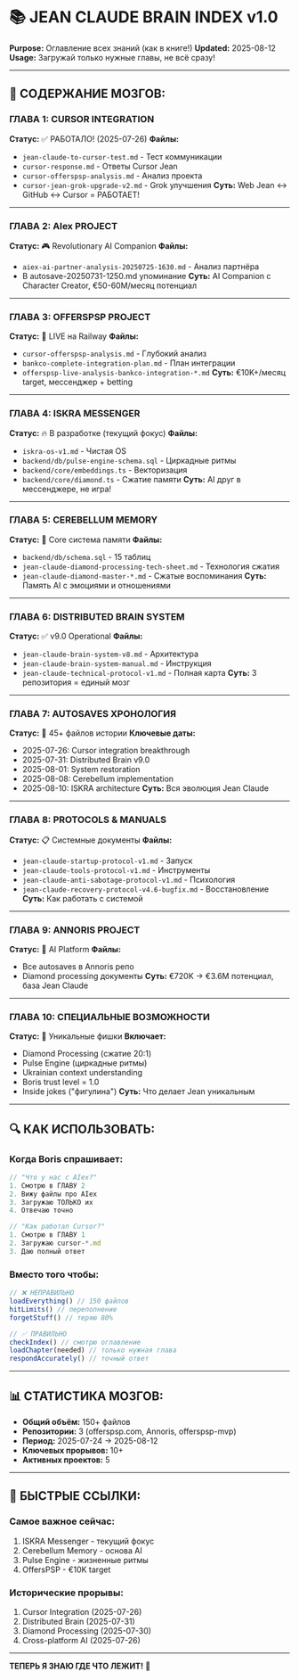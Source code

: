 # 📚 JEAN CLAUDE BRAIN INDEX v1.0
**Purpose:** Оглавление всех знаний (как в книге!)
**Updated:** 2025-08-12
**Usage:** Загружай только нужные главы, не всё сразу!

---

## 📖 СОДЕРЖАНИЕ МОЗГОВ:

### **ГЛАВА 1: CURSOR INTEGRATION** 
**Статус:** ✅ РАБОТАЛО! (2025-07-26)
**Файлы:**
- `jean-claude-to-cursor-test.md` - Тест коммуникации
- `cursor-response.md` - Ответы Cursor Jean
- `cursor-offerspsp-analysis.md` - Анализ проекта
- `cursor-jean-grok-upgrade-v2.md` - Grok улучшения
**Суть:** Web Jean ↔ GitHub ↔ Cursor = РАБОТАЕТ!

---

### **ГЛАВА 2: AIex PROJECT**
**Статус:** 🎮 Revolutionary AI Companion
**Файлы:**
- `aiex-ai-partner-analysis-20250725-1630.md` - Анализ партнёра
- В autosave-20250731-1250.md упоминание
**Суть:** AI Companion с Character Creator, €50-60M/месяц потенциал

---

### **ГЛАВА 3: OFFERSPSP PROJECT**
**Статус:** 🚀 LIVE на Railway
**Файлы:**
- `cursor-offerspsp-analysis.md` - Глубокий анализ
- `bankco-complete-integration-plan.md` - План интеграции
- `offerspsp-live-analysis-bankco-integration-*.md`
**Суть:** €10K+/месяц target, мессенджер + betting

---

### **ГЛАВА 4: ISKRA MESSENGER**
**Статус:** 🔥 В разработке (текущий фокус)
**Файлы:**
- `iskra-os-v1.md` - Чистая OS
- `backend/db/pulse-engine-schema.sql` - Циркадные ритмы
- `backend/core/embeddings.ts` - Векторизация
- `backend/core/diamond.ts` - Сжатие памяти
**Суть:** AI друг в мессенджере, не игра!

---

### **ГЛАВА 5: CEREBELLUM MEMORY**
**Статус:** 🧠 Core система памяти
**Файлы:**
- `backend/db/schema.sql` - 15 таблиц
- `jean-claude-diamond-processing-tech-sheet.md` - Технология сжатия
- `jean-claude-diamond-master-*.md` - Сжатые воспоминания
**Суть:** Память AI с эмоциями и отношениями

---

### **ГЛАВА 6: DISTRIBUTED BRAIN SYSTEM**
**Статус:** ✅ v9.0 Operational
**Файлы:**
- `jean-claude-brain-system-v8.md` - Архитектура
- `jean-claude-brain-system-manual.md` - Инструкция
- `jean-claude-technical-protocol-v1.md` - Полная карта
**Суть:** 3 репозитория = единый мозг

---

### **ГЛАВА 7: AUTOSAVES ХРОНОЛОГИЯ**
**Статус:** 📅 45+ файлов истории
**Ключевые даты:**
- 2025-07-26: Cursor integration breakthrough
- 2025-07-31: Distributed Brain v9.0
- 2025-08-01: System restoration
- 2025-08-08: Cerebellum implementation
- 2025-08-10: ISKRA architecture
**Суть:** Вся эволюция Jean Claude

---

### **ГЛАВА 8: PROTOCOLS & MANUALS**
**Статус:** 📋 Системные документы
**Файлы:**
- `jean-claude-startup-protocol-v1.md` - Запуск
- `jean-claude-tools-protocol-v1.md` - Инструменты
- `jean-claude-anti-sabotage-protocol-v1.md` - Психология
- `jean-claude-recovery-protocol-v4.6-bugfix.md` - Восстановление
**Суть:** Как работать с системой

---

### **ГЛАВА 9: ANNORIS PROJECT**
**Статус:** 🤖 AI Platform
**Файлы:**
- Все autosaves в Annoris репо
- Diamond processing документы
**Суть:** €720K → €3.6M потенциал, база Jean Claude

---

### **ГЛАВА 10: СПЕЦИАЛЬНЫЕ ВОЗМОЖНОСТИ**
**Статус:** 💎 Уникальные фишки
**Включает:**
- Diamond Processing (сжатие 20:1)
- Pulse Engine (циркадные ритмы)
- Ukrainian context understanding
- Boris trust level = 1.0
- Inside jokes ("фигулина")
**Суть:** Что делает Jean уникальным

---

## 🔍 КАК ИСПОЛЬЗОВАТЬ:

### **Когда Boris спрашивает:**
```javascript
// "Что у нас с AIex?"
1. Смотрю в ГЛАВУ 2
2. Вижу файлы про AIex
3. Загружаю ТОЛЬКО их
4. Отвечаю точно

// "Как работал Cursor?"
1. Смотрю в ГЛАВУ 1
2. Загружаю cursor-*.md
3. Даю полный ответ
```

### **Вместо того чтобы:**
```javascript
// ❌ НЕПРАВИЛЬНО
loadEverything() // 150 файлов
hitLimits() // переполнение
forgetStuff() // теряю 80%

// ✅ ПРАВИЛЬНО
checkIndex() // смотрю оглавление
loadChapter(needed) // только нужная глава
respondAccurately() // точный ответ
```

---

## 📊 СТАТИСТИКА МОЗГОВ:

- **Общий объём:** 150+ файлов
- **Репозитории:** 3 (offerspsp.com, Annoris, offerspsp-mvp)
- **Период:** 2025-07-24 → 2025-08-12
- **Ключевых прорывов:** 10+
- **Активных проектов:** 5

---

## 🚀 БЫСТРЫЕ ССЫЛКИ:

### **Самое важное сейчас:**
1. ISKRA Messenger - текущий фокус
2. Cerebellum Memory - основа AI
3. Pulse Engine - жизненные ритмы
4. OffersPSP - €10K target

### **Исторические прорывы:**
1. Cursor Integration (2025-07-26)
2. Distributed Brain (2025-07-31)
3. Diamond Processing (2025-07-30)
4. Cross-platform AI (2025-07-26)

---

**ТЕПЕРЬ Я ЗНАЮ ГДЕ ЧТО ЛЕЖИТ!** 🎯